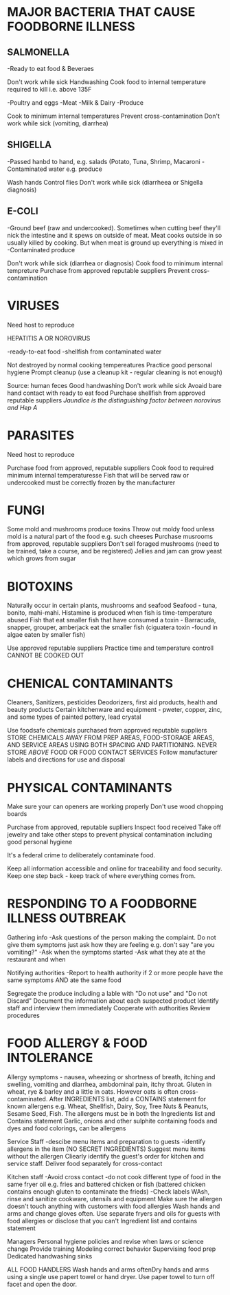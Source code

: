 <h1>MAJOR BACTERIA THAT CAUSE FOODBORNE ILLNESS</h1>

<H2>SALMONELLA</H2>
-Ready to eat food & Beveraes

Don't work while sick
Handwashing
Cook food to internal temperature required to kill i.e. above 135F

-Poultry and eggs
-Meat
-Milk & Dairy
-Produce

Cook to minimum internal temperatures
Prevent cross-contamination
Don't work while sick (vomiting, diarrhea)

<h2> SHIGELLA</h2>
-Passed hanbd to hand, e.g. salads (Potato, Tuna, Shrimp, Macaroni 
-Contaminated water e.g. produce

Wash hands
Control flies
Don't work while sick (diarrheea or Shigella diagnosis)

<h2>E-COLI</h2>
-Ground beef (raw and undercooked). Sometimes when cutting beef they'll nick the intestine and it spews on outside of meat. Meat cooks outside in so usually killed by cooking. But when meat is ground up everything is mixed in
-Contaminated produce

Don't work while sick (diarrhea or diagnosis)
Cook food to minimum internal tempreture
Purchase from approved reputable suppliers
Prevent cross-contamination

<h1>VIRUSES</h1>
Need host to reproduce

HEPATITIS A OR NOROVIRUS

-ready-to-eat food
-shellfish from contaminated water

Not destroyed by normal cooking tempereatures
Practice good personal hygiene
Prompt cleanup (use a cleanup kit - regular cleaning is not enough)

Source: human feces
Good handwashing
Don't work while sick
Avoaid bare hand contact with ready to eat food
Purchase shellfish from approved reputable suppliers
*Jaundice is the distinguishing factor between norovirus and Hep A*

<h1>PARASITES</h1>
Need host to reproduce

Purchase food from approved, reputable suppliers
Cook food to required minimum internal temperaturesse 
Fish that will be served raw or undercooked must be correctly frozen by the manufacturer

<h1>FUNGI</h1>

Some mold and mushrooms produce toxins
Throw out moldy food unless mold is a natural part of the food e.g. such cheeses
Purchase musrooms from approved, reputable suppliers
Don't sell foraged mushrooms (need to be trained, take a course, and be registered)
Jellies and jam can grow yeast which grows from sugar

<h1>BIOTOXINS</h1>

Naturally occur in certain plants, mushrooms and seafood
Seafood - tuna, bonito, mahi-mahi. Histamine is produced when fish is time-temperature abused
Fish that eat smaller fish that have consumed a toxin - Barracuda, snapper, grouper, amberjack eat the smaller fish (ciguatera toxin -found in algae eaten by smaller fish)

Use approved reputable suppliers
Practice time and temperature controll
CANNOT BE COOKED OUT

<H1>CHENICAL CONTAMINANTS</H1>
Cleaners, Sanitizers, pesticides
Deodorizers, first aid products, health and beauty products
Certain kitchenware and equipment - pweter, copper, zinc, and some types of painted pottery, lead crystal

Use foodsafe chemicals purchased from approved reputable suppliers
STORE CHEMICALS AWAY FROM PREP AREAS, FOOD-STORAGE AREAS, AND SERVICE AREAS USING BOTH SPACING AND PARTITIONING. NEVER STORE *ABOVE* FOOD OR FOOD CONTACT SERVICES
Follow manufacturer labels and directions for use and disposal

<h1>PHYSICAL CONTAMINANTS</h1>

Make sure your can openers are working properly
Don't use wood chopping boards

Purchase from approved, reputable suplliers
Inspect food received
Take off jewelry and take other steps to prevent physical contamination including good personal hygiene

It's a federal crime to deliberately contaminate food.

Keep all information accessible and online for traceability and food security. Keep one step back - keep track of where everything comes from.

<h1>RESPONDING TO A FOODBORNE ILLNESS OUTBREAK</h1>

Gathering info
-Ask questions of the person making the complaint. Do not give them symptoms just ask how they are feeling e.g. don't say "are you vomiting?"
-Ask when the symptoms started
-Ask what they ate at the restaurant and when

Notifying authorities
-Report to health authority if 2 or more people have the same symptoms AND ate the same food

Segregate the produce including a lable with "Do not use" and "Do not Discard"
Document the information about each suspected product
Identify staff and interview them immediately
Cooperate with authorities
Review procedures

<h1>FOOD ALLERGY & FOOD INTOLERANCE </h1>

Allergy symptoms - nausea, wheezing or shortness of breath, itching and swelling, vomiting and diarrhea, ambdominal pain, itchy throat.
Gluten in wheat, rye & barley and a little in oats. However oats is often cross-contaminated.
After INGREDIENTS list, add a CONTAINS statement for known allergens e.g. Wheat, Shellfish, Dairy, Soy, Tree Nuts & Peanuts, Sesame Seed, Fish. The allergens must be in both the Ingredients list and Contains statement
Garlic, onions and other sulphite containing foods and dyes and food colorings, can be allergens

Service Staff
-descibe menu items and preparation to guests
-identify allergens in the item (NO SECRET INGREDIENTS)
Suggest menu items without the allergen
Cliearly identify the guest's order for kitchen and service staff.
Deliver food separately for cross-contact

Kitchen staff
-Avoid cross contact
  -do not cook different type of food in the same fryer oil e.g. fries and battered chicken or fish (battered chicken contains enough gluten to contaminate the frieds)
-Check labels
WAsh, rinse and sanitize cookware, utensils and equipment
Make sure the allergen doesn't touch anything with customers with food allergies
Wash hands and arms and change gloves often.
Use separate fryers and oils for guests with food allergies or disclose that you can't
Ingredient list and contains statement

Managers
Personal hygiene policies and revise when laws or science change
Provide training
Modeling correct behavior
Supervising food prep
Dedicated handwashing sinks

ALL FOOD HANDLERS
 Wash hands and arms oftenDry hands and arms using a single use papert towel or hand dryer. Use paper towel to turn off facet and open the door.
